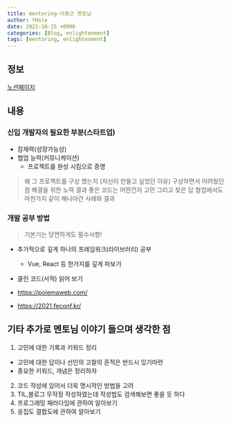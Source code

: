 ```yaml
---
title: mentoring-이동근 멘토님
author: YHole
date: 2021-10-15 +0900
categories: [Blog, enlightenment]
tags: [mentoring, enlightenment]
---
```


<!-- 📱 **연락처** : 010-2632-9060 -->
<!-- 👨‍💻 **github** : [github.com/eastroots92](http://github.com/eastroots92) -->
<!-- 📬 **이메일** : eastroots92@gmail.com  -->
<!-- 🏠 **블로그** : [shylog.com](https://shylog.com/) -->


## 정보

[노션페이지](https://www.notion.so/8292584e57934ba9b76749304cb5042b)

## 내용

### 신입 개발자의 필요한 부분(스타트업)

- 잠재력(성장가능성)
- 협업 능력(커뮤니케이션)
  - 프로젝트를 완성 시킴으로 증명


> 왜 그 프로젝트를 구상 했는지 (자신이 만들고 싶었던 이유)
> 구상하면서 어려웠던점 해결을 위한 노력 결과
> 좋은 코드는 어떤건지 고민 그리고 찾은 답
> 협업에서도 마찬가지 같이 해나아간 사례와 결과

### 개발 공부 방법

> 기본기는 당연하게도 필수사항!

- 추가적으로 깊게 하나의 프레임워크(라이브러리) 공부
  - Vue, React 등 한가지를 깊게 파보기

- 클린 코드(서적) 읽어 보기

- https://poiemaweb.com/

- https://2021.feconf.kr/

## 기타 추가로 멘토님 이야기 들으며 생각한 점

1. 고민에 대한 기록과 키워드 정리
  - 고민에 대한 답이나 선인의 고찰의 흔적은 반드시 있기마련
  - 중요한 키워드, 개념은 정리하자
2. 코드 작성에 있어서 더욱 명시적인 방법을 고려
3. TIL,블로그 무작정 작성하였는데 작성법도 검색해보면 좋을 듯 하다
4. 프로그래밍 패러다임에 관하여 알아보기
5. 응집도 결합도에 관하여 알아보기
